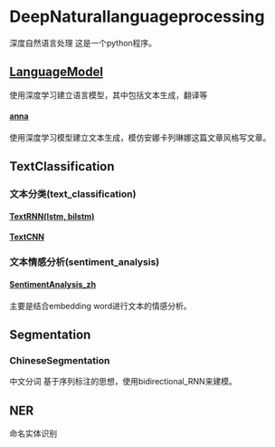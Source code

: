 # DeepNaturallanguageprocessing

深度自然语言处理
这是一个python程序。

## [LanguageModel](https://github.com/STHSF/DeepNaturalLanguageProcessing/tree/master/language_model)
使用深度学习建立语言模型，其中包括文本生成，翻译等
#### [anna](https://github.com/STHSF/DeepNaturalLanguageProcessing/tree/master/language_model/anna)
使用深度学习模型建立文本生成，模仿安娜卡列琳娜这篇文章风格写文章。

## TextClassification
### 文本分类(text_classification)
#### [TextRNN(lstm, bilstm)](https://github.com/STHSF/DeepNaturalLanguageProcessing/tree/master/TextClassification/text_classification/TextRNN)
#### [TextCNN](https://github.com/STHSF/DeepNaturalLanguageProcessing/tree/master/TextClassification/text_classification/TextCNN)

### 文本情感分析(sentiment_analysis)
#### [SentimentAnalysis_zh](https://github.com/STHSF/DeepNaturalLanguageProcessing/tree/master/sentiment_analysis/sentiment_analysis_zh)
主要是结合embedding word进行文本的情感分析。

## Segmentation
### ChineseSegmentation
中文分词
基于序列标注的思想，使用bidirectional_RNN来建模。

## NER
命名实体识别